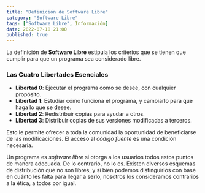 ```yaml
---
title: "Definición de Software Libre"
category: "Software Libre"
tags: ["Software Libre", Información]
date: 2022-07-18 21:00
published: true
---
```


La definición de **Software Libre** estipula los criterios que se tienen que cumplir para que un programa sea considerado libre.

### Las Cuatro Libertades Esenciales

* **Libertad 0**: Ejecutar el programa como se desee, con cualquier propósito.
* **Libertad 1**: Estudiar cómo funciona el programa, y cambiarlo para que haga lo que se desee.
* **Libertad 2**: Redistribuir copias para ayudar a otros.
* **Libertad 3**: Distribuir copias de sus versiones modificadas a terceros.

Esto le permite ofrecer a toda la comunidad la oportunidad de beneficiarse de las modificaciones. El acceso al *código fuente* es una condición necesaria.

Un programa es *software libre* si otorga a los usuarios todos estos puntos de manera adecuada. De lo contrario, no lo es. Existen diversos esquemas de distribución que no son libres, y si bien podemos distinguirlos con base en cuánto les falta para llegar a serlo, nosotros los consideramos contrarios a la ética, a todos por igual.
